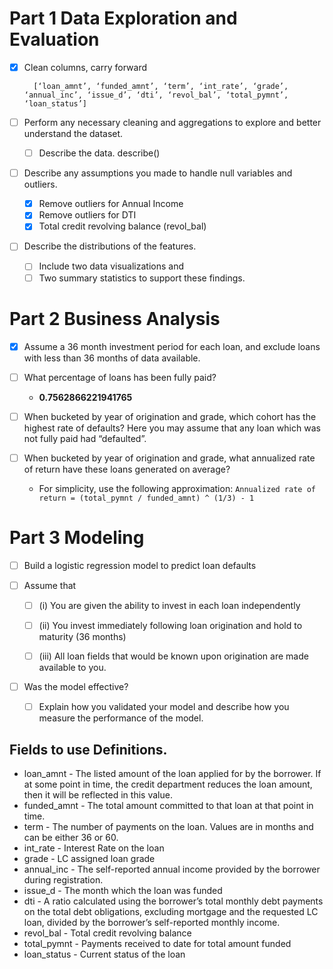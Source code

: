 # Part 1 Data Exploration and Evaluation
- [x] Clean columns, carry forward
      
        [‘loan_amnt’, ‘funded_amnt’, ‘term’, ‘int_rate’, ‘grade’, ‘annual_inc’, ‘issue_d’, ‘dti’, ‘revol_bal’, ‘total_pymnt’, ‘loan_status’]
      
- [ ] Perform any necessary cleaning and aggregations to explore and better
  understand the dataset.
  - [ ] Describe the data. describe()

- [ ] Describe any assumptions you made to handle null variables and outliers.
    - [x] Remove outliers for Annual Income
    - [x] Remove outliers for DTI
    - [x] Total credit revolving balance (revol_bal)

- [ ] Describe the distributions of the features.
    - [ ] Include two data visualizations and 
    - [ ] Two summary statistics to support these findings.
  
# Part 2 Business Analysis
- [x] Assume a 36 month investment period for each loan, and exclude loans with less than 36 months of data available.

- [ ] What percentage of loans has been fully paid?
    * **0.7562866221941765**

- [ ] When bucketed by year of origination and grade, which cohort has the highest rate of defaults? Here you may assume that any loan which was not fully paid had “defaulted”.

- [ ] When bucketed by year of origination and grade, what annualized rate of
      return have these loans generated on average?
      
    * For simplicity, use the following approximation:
      `Annualized rate of return = (total_pymnt / funded_amnt) ^ (1/3) - 1`


# Part 3 Modeling
- [ ] Build a logistic regression model to predict loan defaults

- [ ] Assume that

    - [ ] (i) You are given the ability to invest in each loan independently
    
    - [ ] (ii) You invest immediately following loan origination and hold to maturity (36 months)
    
    - [ ] (iii) All loan fields that would be known upon origination are made available to you.

- [ ] Was the model effective? 
    - [ ] Explain how you validated your model and describe how you measure the performance of the model.
    
    
## Fields to use Definitions. 

* loan_amnt - The listed amount of the loan applied for by the borrower. If at some point in time, the credit department reduces the loan amount, then it will be reflected in this value.
* funded_amnt - The total amount committed to that loan at that point in time.
* term - The number of payments on the loan. Values are in months and can be either 36 or 60.
* int_rate - Interest Rate on the loan
* grade - LC assigned loan grade
* annual_inc - The self-reported annual income provided by the borrower during registration.
* issue_d - The month which the loan was funded
* dti - A ratio calculated using the borrower’s total monthly debt payments on the total debt obligations, excluding mortgage and the requested LC loan, divided by the borrower’s self-reported monthly income.
* revol_bal - Total credit revolving balance
* total_pymnt - Payments received to date for total amount funded
* loan_status - Current status of the loan
